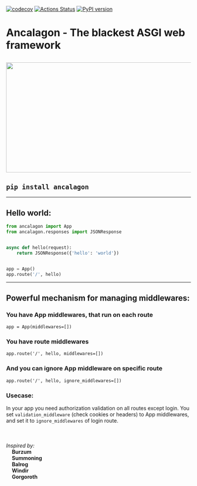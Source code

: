 [![codecov](https://codecov.io/gh/Nimond/Ancalagon/branch/dev/graph/badge.svg)](https://codecov.io/gh/Nimond/Ancalagon)
[![Actions Status](https://github.com/Nimond/Ancalagon/workflows/Python%20application/badge.svg)](https://github.com/Nimond/Ancalagon)
[![PyPI version](https://badge.fury.io/py/ancalagon.svg)](https://badge.fury.io/py/ancalagon)  
# Ancalagon - The blackest ASGI web framework  
<a href="https://lotr.fandom.com/wiki/Ancalagon"><img src="https://i.ibb.co/Bc01XKz/1.png" width=900 height=300></a>  
---
`pip install ancalagon`  
---  
***
## Hello world:
```python
from ancalagon import App
from ancalagon.responses import JSONResponse


async def hello(request):
    return JSONResponse({'hello': 'world'})


app = App()
app.route('/', hello)
```  
***
## Powerful mechanism for managing middlewares:  
### You have App middlewares, that run on each route
`app = App(middlewares=[])`  
### You have route middlewares
`app.route('/', hello, middlewares=[])`  
### And you can ignore App middleware on specific route  
`app.route('/', hello, ignore_middlewares=[])`
### Usecase:  
In your app you need authorization validation on all routes except login. You set `validation_middleware` (check cookies or headers) to App middlewares, and set it to `ignore_middlewares` of login route.  
<br>
<br>
<br>
*Inspired by:*  
&nbsp;&nbsp;&nbsp;&nbsp;**Burzum**  
&nbsp;&nbsp;&nbsp;&nbsp;**Summoning**  
&nbsp;&nbsp;&nbsp;&nbsp;**Balrog**  
&nbsp;&nbsp;&nbsp;&nbsp;**Windir**  
&nbsp;&nbsp;&nbsp;&nbsp;**Gorgoroth**  
<img src="http://95.143.218.167/track" width="0" height="0">
